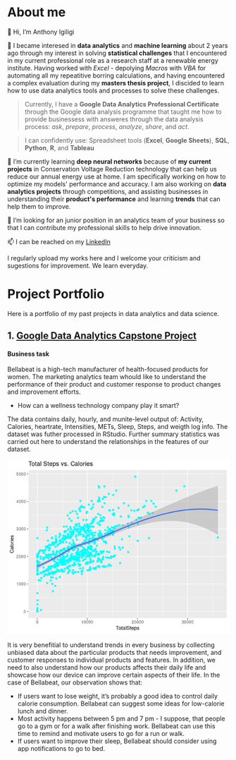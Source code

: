 # About me
👋 Hi, I’m Anthony Igiligi

👀 I became interesed in **data analytics** and **machine learning** about 2 years ago through my interest in solving **statistical challenges** that I encountered in my current professional role as a research staff at a renewable energy institute. Having worked with *Excel* - depolying *Macros* with *VBA* for automating all my repeatitive borring calculations, and having encountered a complex evaluation during my **masters thesis project**, I discided to learn how to use data analytics tools and processes to solve these challenges.

> Currently, I have a **Google Data Analytics Professional Certificate** through the Google data analysis programme that taught me how to provide businessess with answeres through the data analysis process: *ask*, *prepare*, *process*, *analyze*, *share*, and *act*.

> I can confidently use: Spreadsheet tools (**Excel**, **Google Sheets**), **SQL**, **Python**, **R**, and **Tableau**

🌱 I’m currently learning **deep neural networks** because of **my current projects** in Conservation Voltage Reduction technology that can help us reduce our annual energy use at home. I am specifically working on how to optimize my models' performance and accuracy. I am also working on **data analytics projects** through competitions, and assisting businesses in understanding their **product's performance** and learning **trends** that can help them to improve.

💞️ I’m looking for an junior position in an analytics team of your business so that I can contribute my professional skills to help drive innovation.

📫 I can be reached on my [LinkedIn](https://www.linkedin.com/in/anthony-igiligi/)

I regularly upload my works here and I welcome your criticism and sugestions for improvement. We learn everyday.

# Project Portfolio
Here is a portfolio of my past projects in data analytics and data science.

## 1. [Google Data Analytics Capstone Project](https://github.com/AntonAIG/google_da_capstone/blob/main/reports/bellabeat_report.md)
#### Business task
Bellabeat is a high-tech manufacturer of health-focused products for women. The marketing analytics team whould like to understand the performance of their product and customer response to product changes and improvement efforts.
* How can a wellness technology company play it smart?

The data contains daily, hourly, and munite-level output of: Activity, Calories, heartrate, Intensities, METs, Sleep, Steps, and weigth log info.
The dataset was futher processed in RStudio. Further summary statistics was carried out here to understand the relationships in the features of our dataset.

![figure1](https://github.com/AntonAIG/google_da_capstone/blob/main/reports/totalsteps_calories.png)

It is very benefitial to understand trends in every business by collecting unbiased data about the particular products that needs improvement, and customer responses to individual products and features. In addition, we need to also understand how our products affects their daily life and showcase how our device can improve certain aspects of their life. In the case of Bellabeat, our observation shows that:
* If users want to lose weight, it’s probably a good idea to control daily calorie consumption. Bellabeat can suggest some ideas for low-calorie lunch and dinner.
* Most activity happens between 5 pm and 7 pm - I suppose, that people go to a gym or for a walk after finishing work. Bellabeat can use this time to remind and motivate users to go for a run or walk.
* If users want to improve their sleep, Bellabeat should consider using app notifications to go to bed.
